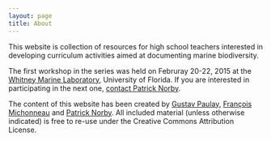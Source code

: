 ```yaml
---
layout: page
title: About
---
```


This website is collection of resources for high school teachers interested in
developing curriculum activities aimed at documenting marine biodiversity.

The first workshop in the series was held on Februray 20-22, 2015 at the
[Whitney Marine Laboratory](http://www.whitney.ufl.edu/), University of Florida. If
you are interested in participating in the next one,
[contact Patrick Norby](mailto:pnorby@ufl.edu).

The content of this website has been created by
[Gustav Paulay](http://flmnh.ufl.edu/malacology/paulay.htm),
[François Michonneau](http://francoismichonneau.net) and
[Patrick Norby](http://flmnh.ufl.edu/malacology/norby.htm). All included
material (unless otherwise indicated) is free to re-use under the Creative
Commons Attribution License.

